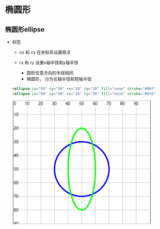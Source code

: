# 椭圆形

## 椭圆形ellipse

+ 标签

  + cx 和 cy 在坐标系设置原点
  + rx 和 ry 设置x轴半径和y轴半径

    + 圆形任意方向的半径相同
    + 椭圆形， 分为长轴半径和短轴半径

  ```html
  <ellipse cx="50" cy="50" rx="20" ry="20" fill="none" stroke="#00f" />
  <ellipse cx="50" cy="50" rx="20" ry="30" fill="none" stroke="#0f0" />
  ```

  ![alt text](images/椭圆形.png)

